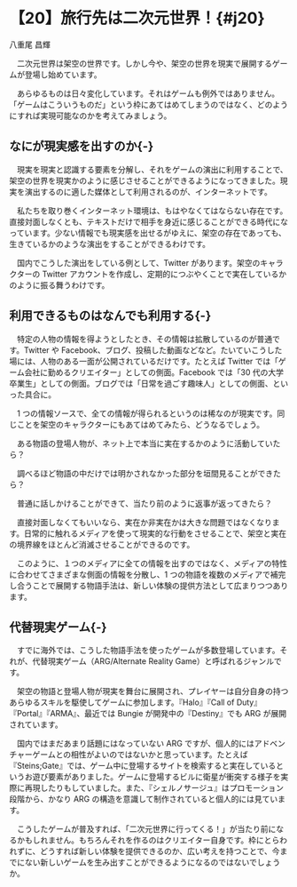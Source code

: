 # 【20】旅行先は二次元世界！{#j20}

<div class="author">八重尾 昌輝</div>

　二次元世界は架空の世界です。しかし今や、架空の世界を現実で展開するゲームが登場し始めています。

　あらゆるものは日々変化しています。それはゲームも例外ではありません。「ゲームはこういうものだ」という枠にあてはめてしまうのではなく、どのようにすれば実現可能なのかを考えてみましょう。

## なにが現実感を出すのか{-}

　現実を現実と認識する要素を分解し、それをゲームの演出に利用することで、架空の世界を現実かのように感じさせることができるようになってきました。現実を演出するのに適した媒体として利用されるのが、インターネットです。

　私たちを取り巻くインターネット環境は、もはやなくてはならない存在です。直接対面しなくとも、テキストだけで相手を身近に感じることができる時代になっています。少ない情報でも現実感を出せるがゆえに、架空の存在であっても、生きているかのような演出をすることができるわけです。

　国内でこうした演出をしている例として、Twitter があります。架空のキャラクターの Twitter アカウントを作成し、定期的につぶやくことで実在しているかのように振る舞うわけです。

## 利用できるものはなんでも利用する{-}

　特定の人物の情報を得ようとしたとき、その情報は拡散しているのが普通です。Twitter や Facebook、ブログ、投稿した動画などなど。たいていこうした場には、人物のある一面が公開されているだけです。たとえば Twitter では「ゲーム会社に勤めるクリエイター」としての側面。Facebook では「30 代の大学卒業生」としての側面。ブログでは「日常を過ごす趣味人」としての側面、といった具合に。

　1 つの情報ソースで、全ての情報が得られるというのは稀なのが現実です。同じことを架空のキャラクターにもあてはめてみたら、どうなるでしょう。

　ある物語の登場人物が、ネット上で本当に実在するかのように活動していたら？

　調べるほど物語の中だけでは明かされなかった部分を垣間見ることができたら？

　普通に話しかけることができて、当たり前のように返事が返ってきたら？

　直接対面しなくてもいいなら、実在か非実在かは大きな問題ではなくなります。日常的に触れるメディアを使って現実的な行動をさせることで、架空と実在の境界線をほとんど消滅させることができるのです。

　このように、１つのメディアに全ての情報を出すのではなく、メディアの特性に合わせてさまざまな側面の情報を分散し、1 つの物語を複数のメディアで補完し合うことで展開する物語手法は、新しい体験の提供方法として広まりつつあります。

## 代替現実ゲーム{-}

　すでに海外では、こうした物語手法を使ったゲームが多数登場しています。それが、代替現実ゲーム（ARG/Alternate Reality Game）と呼ばれるジャンルです。

　架空の物語と登場人物が現実を舞台に展開され、プレイヤーは自分自身の持つあらゆるスキルを駆使してゲームに参加します。『Halo』『Call of Duty』『Portal』『ARMA』、最近では Bungie が開発中の『Destiny』でも ARG が展開されています。

　国内ではまだあまり話題にはなっていない ARG ですが、個人的にはアドベンチャーゲームとの相性がよいのではないかと思っています。たとえば『Steins;Gate』では、ゲーム中に登場するサイトを検索すると実在しているというお遊び要素がありました。ゲームに登場するビルに衛星が衝突する様子を実際に再現したりもしていました。また、『シェルノサージュ』はプロモーション段階から、かなり ARG の構造を意識して制作されていると個人的には見ています。

　こうしたゲームが普及すれば、「二次元世界に行ってくる！」が当たり前になるかもしれません。もちろんそれを作るのはクリエイター自身です。枠にとらわれずに、どうすれば新しい体験を提供できるのか、広い考えを持つことで、今までにない新しいゲームを生み出すことができるようになるのではないでしょうか。

